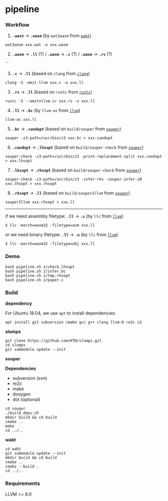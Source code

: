 # pipeline

### Workflow

1. __`.wast`__ →  __`.wasm`__ (by `wat2wasm` from [`wabt`](https://github.com/WebAssembly/wabt))

`wat2wasm xxx.wat -o xxx.wasm`

2. __`.wasm`__ →  __`.ll`__ (?) / __`.wasm`__ →  __`.c`__ (?) / __`.wasm`__ →  __`.rs`__ (?)

``

3. __`.c`__ → __`.ll`__ (based on `clang` from [`clang`]())

`clang -S -emit-llvm xxx.c -o xxx.ll`

3. __`.rs`__ → __`.ll`__ (based on `rustc` from [`rustc`]())

`rustc -S --emit=llvm-ir xxx.rs -o xxx.ll`

4. __`.ll`__ → __`.bc`__ (by `llvm-as` from [`llvm`](https://llvm.org/docs/index.html))

`llvm-as xxx.ll`

5. __`.bc`__ → __`.candopt`__ (based on `build/souper` from [`souper`](https://github.com/google/souper))

`souper -z3-path=/usr/bin/z3 xxx.bc > xxx.candopt`

6. __`.candopt`__ →  __`.lhsopt`__ (based on `build/souper-check` from [`souper`](https://github.com/google/souper))

`souper-check -z3-path=/usr/bin/z3 -print-replacement-split xxx.candopt > xxx.lhsopt`

7. __`.lhsopt`__ → __`.rhsopt`__ (based on `build/souper-check` from [`souper`](https://github.com/google/souper))

`souper-check -z3-path=/usr/bin/z3 -infer-rhs -souper-infer-iN xxx.lhsopt > xxx.rhsopt`

8. __`.rhsopt`__ → __`.ll`__ (based on `build/souper2llvm` from [`souper`](https://github.com/google/souper))

`souper2llvm xxx.rhsopt > xxx.ll`

----

if we need assembly filetype:
__`.ll`__ → __`.s`__ (by `llc` from [`llvm`](https://llvm.org/docs/index.html))
```
$ llc -march=wasm32 -filetype=asm xxx.ll
```
or we need binary filetype:
__`.ll`__ → __`.o`__ (by `llc` from [`llvm`](https://llvm.org/docs/index.html))
```
$ llc -march=wasm32 -filetype=obj xxx.ll
```

### Demo
```
bash pipeline.sh z/check.lhsopt
bash pipeline.sh z/infer.bc
bash pipeline.sh z/tmp.rhsopt
bash pipeline.sh z/paper.c
```

### Build

__dependency__

For Ubuntu 18.04, we use `apt` to install dependencies:
```
apt install git subversion cmake gcc g++ clang llvm-8 re2c z3
```

__slumps__

```
git clone https://github.com/KTH/slumps.git
cd slumps
git submodule update --init
```

__souper__

**Dependencies**
 - subversion (svn)
 - re2c
 - make
 - doxygen
 - dot (optional)

```
cd souper
./build_deps.sh
mkdir build && cd build
cmake ..
make
cd ../..
```

__wabt__

```
cd wabt
git submodule update --init
mkdir build && cd build
cmake ..
cmake --build .
cd ../..
```

### Requirements

LLVM >= 8.0

